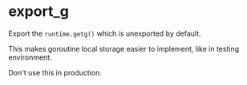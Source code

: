# export_g

Export the `runtime.getg()` which is unexported by default.

This makes goroutine local storage easier to implement, like in testing environment.

Don't use this in production.
